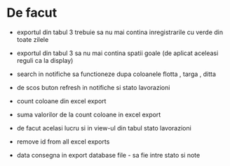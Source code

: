 # De facut
- exportul din tabul 3 trebuie sa nu mai contina inregistrarile cu verde din toate zilele
- exportul din tabul 3 sa nu mai contina spatii goale 
(de aplicat aceleasi reguli ca la display)

- search in notifiche sa functioneze dupa coloanele flotta , targa , ditta
- de scos buton refresh in notifiche si stato lavorazioni
- count coloane din excel export 
- suma valorilor de la count coloane in excel export 
- de facut acelasi lucru si in view-ul din tabul stato lavorazioni
- remove id from all excel exports 
- data consegna in export database file - sa fie intre stato si note 